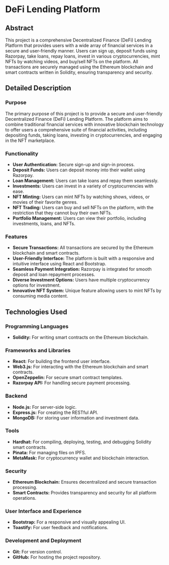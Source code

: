 # DeFi Lending Platform

## Abstract
This project is a comprehensive Decentralized Finance (DeFi) Lending Platform that provides users with a wide array of financial services in a secure and user-friendly manner. Users can sign up, deposit funds using Razorpay, take loans, repay loans, invest in various cryptocurrencies, mint NFTs by watching videos, and buy/sell NFTs on the platform. All transactions are securely managed using the Ethereum blockchain and smart contracts written in Solidity, ensuring transparency and security.

## Detailed Description

### Purpose
The primary purpose of this project is to provide a secure and user-friendly Decentralized Finance (DeFi) Lending Platform. The platform aims to combine traditional financial services with innovative blockchain technology to offer users a comprehensive suite of financial activities, including depositing funds, taking loans, investing in cryptocurrencies, and engaging in the NFT marketplace.

### Functionality
- **User Authentication:** Secure sign-up and sign-in process.
- **Deposit Funds:** Users can deposit money into their wallet using Razorpay.
- **Loan Management:** Users can take loans and repay them seamlessly.
- **Investments:** Users can invest in a variety of cryptocurrencies with ease.
- **NFT Minting:** Users can mint NFTs by watching shows, videos, or movies of their favorite genres.
- **NFT Trading:** Users can buy and sell NFTs on the platform, with the restriction that they cannot buy their own NFTs.
- **Portfolio Management:** Users can view their portfolio, including investments, loans, and NFTs.

### Features
- **Secure Transactions:** All transactions are secured by the Ethereum blockchain and smart contracts.
- **User-Friendly Interface:** The platform is built with a responsive and intuitive interface using React and Bootstrap.
- **Seamless Payment Integration:** Razorpay is integrated for smooth deposit and loan repayment processes.
- **Diverse Investment Options:** Users have multiple cryptocurrency options for investment.
- **Innovative NFT System:** Unique feature allowing users to mint NFTs by consuming media content.

## Technologies Used

### Programming Languages
- **Solidity:** For writing smart contracts on the Ethereum blockchain.

### Frameworks and Libraries
- **React:** For building the frontend user interface.
- **Web3.js:** For interacting with the Ethereum blockchain and smart contracts.
- **OpenZeppelin:** For secure smart contract templates.
- **Razorpay API:** For handling secure payment processing.

### Backend
- **Node.js:** For server-side logic.
- **Express.js:** For creating the RESTful API.
- **MongoDB:** For storing user information and investment data.

### Tools
- **Hardhat:** For compiling, deploying, testing, and debugging Solidity smart contracts.
- **Pinata:** For managing files on IPFS.
- **MetaMask:** For cryptocurrency wallet and blockchain interaction.

### Security
- **Ethereum Blockchain:** Ensures decentralized and secure transaction processing.
- **Smart Contracts:** Provides transparency and security for all platform operations.

### User Interface and Experience
- **Bootstrap:** For a responsive and visually appealing UI.
- **Toastify:** For user feedback and notifications.

### Development and Deployment
- **Git:** For version control.
- **GitHub:** For hosting the project repository.


